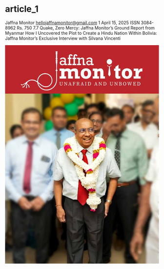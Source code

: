 # article_1

Jaffna Monitor
hellojaffnamonitor@gmail.com
1
April 15, 2025
ISSN 3084-8962
Rs. 750
7.7 Quake, Zero Mercy: 
Jaffna Monitor’s 
Ground Report from 
Myanmar
How I Uncovered 
the Plot to Create 
a Hindu Nation 
Within Bolivia: 
Jaffna Monitor’s Exclusive 
Interview with Silvana Vincenti

![p001_i1.jpg](images_out/001_article_1/p001_i1.jpg)


